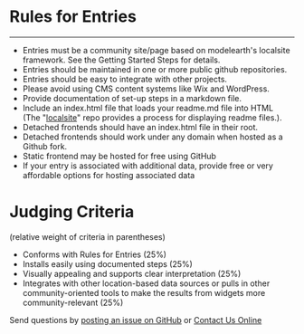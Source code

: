 
# Rules for Entries

<!--
Supply chain "License to Operate" with the support of the community.

### Code for Atlanta Projects  

Slack #epa

<b>1. Teams</b>: Brainstorm Projects - [Review maps and charts](tools/), [Review inventory exchange](tools/#places)   

<b>2. GitHub</b>: Experiment with [GitHub Packages](https://help.github.com/en/github/managing-packages-with-github-packages/about-github-packages#supported-clients-and-formats)  
  Is it possible to pull just the [community](https://github.com/datascape/community) "tools" folder into [model.georgia](https://github.com/datascape/model.georgia) repo?   

<b>3. Leaflet</b>: [Place a round image](https://github.com/ilyankou/Leaflet.IconMaterial/issues/3) over a [Leaflet.IconMaterial](https://github.com/ilyankou/Leaflet.IconMaterial) map point, which allows for color assignment. [Test here](/community/hubs).   
-->


<!--
	https://www.wrld3d.com/wrld.js/latest/docs/leaflet/L.DivIcon/

 

[Community Profiles: Industry Evaluator](../../localsite/info/)  
[Starter samples](../../community/start/) <!--and [datasets](https://github.com/modelearth/community) and 
[Embeddable IO Charts](../../io/charts) using the [USEEIO&nbsp;API](https://github.com/usepa/useeio_api/wiki/Use-the-API).  
-->

---
<!--
### Volunteer Projects

We need assistance pre-processing lat/lon centers for zip codes, cities and counties - for all states (and countries).  

We'll use these for the [Farm Fresh Produce Map location filters](impact/?show=farmfresh&design=1) which are also used for Covid-19 supply maps.
-->

<!--### Form a team or compete as an individual-->

<!--
Join a project at <a href="https://www.meetup.com/codeforatlanta/">Code for Atlanta</a> with [Code for America](https://www.codeforamerica.org/) 
-->

<!--
Teams will collaborate using one or more of the following:  

<b>Detached Frontends</b>
- Vanilla JS and JQuery within the current [community repo](start)
- [RealWorld](https://neighborhood.org/realworld) - React, Vue, More  

- Extensions of [datausa.io](https://datausa.io) - Python, React and D3
- Other detached frontends  
-->

<!--
<b>Data Backends (optional alternative to widgets)</b>
- Census API (see our [sample Python](../info/#go=dataprep)) and USEEIO API  
- [Google Sheets REST](https://neighborhood.org/editor)  
- [Wazimap CensusReporter - DJango Python3](../../community/resources/censusreporter)  
- Other collaboration platforms - Please review with judges in advance 


- [Umbraco - .NET used by Chapel Hill and San Francisco](https://umbraco.com/products/umbraco-heartcore/)  
-->

<!--
<b>Trust Level Services</b>
- Google Cloud websockets
- Other Auth services  
-->

<!--
Our developers are available to help guide participants through placing USEEIO widgets on any entry that has locations (states or counties) or sectors (commodities or naics codes).


Some data collection entries and K-12 teams may opt not to use GitHub.  
K-12 teams may focus on presentations using Google Slides, Powerpoint, etc. -->


- Entries must be a community site/page based on modelearth's localsite framework. See the Getting Started Steps for details.    
- Entries should be maintained in one or more public github repositories. 
- Entries should be easy to integrate with other projects.  
- Please avoid using CMS content systems like Wix and WordPress.  
- Provide documentation of set-up steps in a markdown file.
- Include an index.html file that loads your readme.md file into HTML  
  (The "[localsite](../../localsite/)" repo provides a process for displaying readme files.). 
- Detached frontends should have an index.html file in their root.
- Detached frontends should work under any domain when hosted as a Github fork.  
- Static frontend may be hosted for free using GitHub
- If your entry is associated with additional data, provide free or very affordable options for hosting associated data <!--API's and Websockets (Over $20/month, Under $20/month, Free!)-->  

# Judging Criteria  
(relative weight of criteria in parentheses)

- Conforms with Rules for Entries (25%) 
- Installs easily using documented steps (25%)
- Visually appealing and supports clear interpretation (25%)
- Integrates with other location-based data sources or pulls in other community-oriented tools to make the results from widgets more community-relevant (25%)

<!--During judging you may receive requests to update your install steps.  
We&nbsp;recommend having judges try your install in advance.  -->

<!-- <a href="registration/">Register to participate</a> | -->

Send questions by [posting an issue on GitHub](https://github.com/modelearth/community/issues) or [Contact Us Online](../../localsite/info/input/) 
<br>
